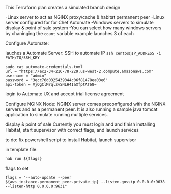
This Terraform plan creates a simulated branch design

-Linux server to act as NGINX proxy/cache & habitat permanent  peer 
-Linux server configured for for Chef Automate 
-Windows servers to simulate display & point of sale system
    -You can select how many windows servers by chaninging the `count` variable example launches 3 of each 



Configure Automate: 

lauches a Automate Server:
SSH to automate IP 
`ssh centos@IP_ADDRESS -i PATH/TO/SSH_KEY`

```
sudo cat automate-credentials.toml
url = "https://ec2-34-216-78-229.us-west-2.compute.amazonaws.com"
username = "admin"
password = "3ecc76d0325439344c06f81478ea03e6"
api-token = VjOgClMrqlzvSNLH4IaXfptAT68=
```

login to Automate UX and accept trial license agreement 

Configure NGINX Node:
NGINX server comes preconfigured with the NGINX servers and as a permanent peer. It is also running a sample java tomcat application to simulate running multiple services. 

display & point of sale
Currently you must login and and finish installing Habitat, start supervisor with correct flags, and launch services









to do:
fix powershell script to install Habitat, launch supervisor 

in template file: 

`hab run ${flags}`

flags to set 

`flags = "--auto-update --peer ${aws_instance.permanent_peer.private_ip} --listen-gossip 0.0.0.0:9638 --listen-http 0.0.0.0:9631"`

